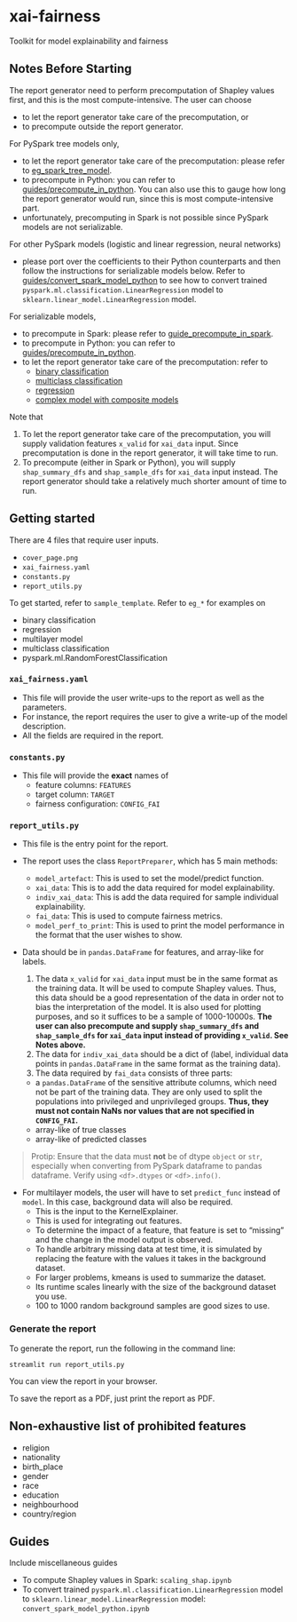 # xai-fairness
Toolkit for model explainability and fairness

## Notes Before Starting
The report generator need to perform precomputation of Shapley values first, and this is the most compute-intensive. The user can choose
- to let the report generator take care of the precomputation, or
- to precompute outside the report generator.

For PySpark tree models only,
- to let the report generator take care of the precomputation: please refer to [eg_spark_tree_model](https://github.com/basisai/xai-fairness/tree/dev/eg_spark_tree_model).
- to precompute in Python: you can refer to [guides/precompute_in_python](https://github.com/basisai/xai-fairness/blob/dev/guides/precompute_in_python.ipynb). You can also use this to gauge how long the report generator would run, since this is most compute-intensive part.
- unfortunately, precomputing in Spark is not possible since PySpark models are not serializable.

For other PySpark models (logistic and linear regression, neural networks)
- please port over the coefficients to their Python counterparts and then follow the instructions for serializable models below. Refer to [guides/convert_spark_model_python](https://github.com/basisai/xai-fairness/blob/dev/guides/convert_spark_model_python.ipynb) to see how to convert trained `pyspark.ml.classification.LinearRegression` model to `sklearn.linear_model.LinearRegression` model.

For serializable models,
- to precompute in Spark: please refer to [guide_precompute_in_spark](https://github.com/basisai/xai-fairness/tree/dev/guide_precompute_in_spark).
- to precompute in Python: you can refer to [guides/precompute_in_python](https://github.com/basisai/xai-fairness/blob/dev/guides/precompute_in_python.ipynb).
- to let the report generator take care of the precomputation: refer to 
  - [binary classification](https://github.com/basisai/xai-fairness/tree/dev/eg_binary_class)
  - [multiclass classification](https://github.com/basisai/xai-fairness/tree/dev/eg_multiclass)
  - [regression](https://github.com/basisai/xai-fairness/tree/dev/eg_regression)
  - [complex model with composite models](https://github.com/basisai/xai-fairness/tree/dev/eg_multilayer_model)

Note that
1. To let the report generator take care of the precomputation, you will supply validation features `x_valid` for `xai_data` input. Since precomputation is done in the report generator, it will take time to run.
2. To precompute (either in Spark or Python), you will supply `shap_summary_dfs` and `shap_sample_dfs` for `xai_data` input instead. The report generator should take a relatively much shorter amount of time to run.


## Getting started
There are 4 files that require user inputs.
- `cover_page.png`
- `xai_fairness.yaml`
- `constants.py`
- `report_utils.py`

To get started, refer to `sample_template`. Refer to `eg_*` for examples on
- binary classification
- regression
- multilayer model
- multiclass classification
- pyspark.ml.RandomForestClassification


### `xai_fairness.yaml`
- This file will provide the user write-ups to the report as well as the parameters.
- For instance, the report requires the user to give a write-up of the model description.
- All the fields are required in the report.

### `constants.py`
- This file will provide the **exact** names of 
  - feature columns: `FEATURES`
  - target column: `TARGET`
  - fairness configuration: `CONFIG_FAI`

### `report_utils.py`
- This file is the entry point for the report.
- The report uses the class `ReportPreparer`, which has 5 main methods:
  - `model_artefact`: This is used to set the model/predict function.
  - `xai_data`: This is to add the data required for model explainability.
  - `indiv_xai_data`: This is add the data required for sample individual explainability.
  - `fai_data`: This is used to compute fairness metrics.
  - `model_perf_to_print`: This is used to print the model performance in the format that the user wishes to show.

- Data should be in `pandas.DataFrame` for features, and array-like for labels.
  1. The data `x_valid` for `xai_data` input must be in the same format as the training data. It will be used to compute Shapley values. Thus, this data should be a good representation of the data in order not to bias the interpretation of the model. It is also used for plotting purposes, and so it suffices to be a sample of 1000-10000s. **The user can also precompute and supply `shap_summary_dfs` and `shap_sample_dfs` for `xai_data` input instead of providing `x_valid`. See Notes above.**
  2. The data for `indiv_xai_data` should be a dict of (label, individual data points in `pandas.DataFrame` in the same format as the training data).
  3. The data required by `fai_data` consists of three parts:
    - a `pandas.DataFrame` of the sensitive attribute columns, which need not be part of the training data. They are only used to split the populations into privileged and unprivileged groups. **Thus, they must not contain NaNs nor values that are not specified in `CONFIG_FAI`.**
    - array-like of true classes
    - array-like of predicted classes

> Protip: Ensure that the data must **not** be of dtype `object` or `str`, especially when converting from PySpark dataframe to pandas dataframe. Verify using `<df>.dtypes` or `<df>.info()`.

- For multilayer models, the user will have to set `predict_func` instead of `model`. In this case, background data will also be required.
  - This is the input to the KernelExplainer.
  - This is used for integrating out features.
  - To determine the impact of a feature, that feature is set to “missing” and the change in the model output is observed.
  - To handle arbitrary missing data at test time, it is simulated by replacing the feature with the values it takes in the background dataset.
  - For larger problems, kmeans is used to summarize the dataset.
  - Its runtime scales linearly with the size of the background dataset you use.
  - 100 to 1000 random background samples are good sizes to use.


### Generate the report
To generate the report, run the following in the command line:

`streamlit run report_utils.py`

You can view the report in your browser.

To save the report as a PDF, just print the report as PDF.


## Non-exhaustive list of prohibited features
- religion
- nationality
- birth_place
- gender
- race
- education
- neighbourhood
- country/region


## Guides
Include miscellaneous guides
- To compute Shapley values in Spark: `scaling_shap.ipynb`
- To convert trained `pyspark.ml.classification.LinearRegression` model to `sklearn.linear_model.LinearRegression` model: `convert_spark_model_python.ipynb`

